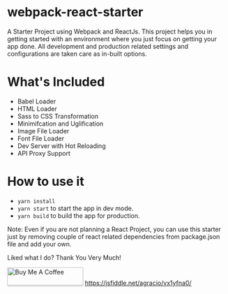 # webpack-react-starter
A Starter Project using Webpack and ReactJs. This project helps you in getting started with an environment where you just focus on getting your app done. All development and production related settings and configurations are taken care as in-built options.

# What's Included
- Babel Loader
- HTML Loader
- Sass to CSS Transformation
- Minimifcation and Uglification
- Image File Loader
- Font File Loader
- Dev Server with Hot Reloading
- API Proxy Support

# How to use it
- `yarn install`
- `yarn start` to start the app in dev mode.
- `yarn build` to build the app for production.

Note: Even if you are not planning a React Project, you can use this starter just by removing couple of react related dependencies from package.json file and add your own.

Liked what I do? Thank You Very Much!

<a href="https://www.buymeacoffee.com/greenroots" target="_blank" rel="noopener noreferrer"><img src="https://www.buymeacoffee.com/assets/img/custom_images/orange_img.png" alt="Buy Me A Coffee" style="height: 41px !important;width: 174px !important;box-shadow: 0px 3px 2px 0px rgba(190, 190, 190, 0.5) !important;-webkit-box-shadow: 0px 3px 2px 0px rgba(190, 190, 190, 0.5) !important;" ></a>
https://jsfiddle.net/agracio/vx1yfna0/
